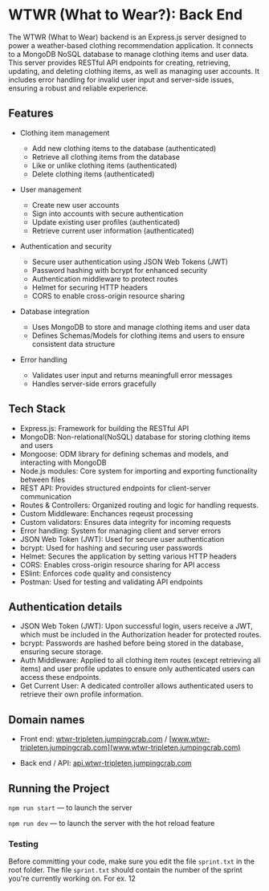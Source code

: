 # WTWR (What to Wear?): Back End

The WTWR (What to Wear) backend is an Express.js server designed to power a weather-based clothing recommendation application. It connects to a MongoDB NoSQL database to manage clothing items and user data. This server provides RESTful API endpoints for creating, retrieving, updating, and deleting clothing items, as well as managing user accounts. It includes error handling for invalid user input and server-side issues, ensuring a robust and reliable experience.

## Features

- Clothing item management

  - Add new clothing items to the database (authenticated)
  - Retrieve all clothing items from the database
  - Like or unlike clothing items (authenticated)
  - Delete clothing items (authenticated)

- User management

  - Create new user accounts
  - Sign into accounts with secure authentication
  - Update existing user profiles (authenticated)
  - Retrieve current user information (authenticated)

- Authentication and security

  - Secure user authentication using JSON Web Tokens (JWT)
  - Password hashing with bcrypt for enhanced security
  - Authentication middleware to protect routes
  - Helmet for securing HTTP headers
  - CORS to enable cross-origin resource sharing

- Database integration

  - Uses MongoDB to store and manage clothing items and user data
  - Defines Schemas/Models for clothing items and users to ensure consistent data structure

- Error handling
  - Validates user input and returns meaningfull error messages
  - Handles server-side errors gracefully

## Tech Stack

- Express.js: Framework for building the RESTful API
- MongoDB: Non-relational(NoSQL) database for storing clothing items and users
- Mongoose: ODM library for defining schemas and models, and interacting with MongoDB
- Node.js modules: Core system for importing and exporting functionality between files
- REST API: Provides structured endpoints for client-server communication
- Routes & Controllers: Organized routing and logic for handling requests.
- Custom Middleware: Enchances reqeust processing
- Custom validators: Ensures data integrity for incoming requests
- Error handling: System for managing client and server errors
- JSON Web Token (JWT): Used for secure user authentication
- bcrypt: Used for hashing and securing user passwords
- Helmet: Secures the application by setting various HTTP headers
- CORS: Enables cross-origin resource sharing for API access
- ESlint: Enforces code quality and consistency
- Postman: Used for testing and validating API endpoints

## Authentication details

- JSON Web Token (JWT): Upon successful login, users receive a JWT, which must be included in the Authorization header for protected routes.
- bcrypt: Passwords are hashed before being stored in the database, ensuring secure storage.
- Auth Middleware: Applied to all clothing item routes (except retrieving all items) and user profile updates to ensure only authenticated users can access these endpoints.
- Get Current User: A dedicated controller allows authenticated users to retrieve their own profile information.

## Domain names

- Front end: [wtwr-tripleten.jumpingcrab.com](wtwr-tripleten.jumpingcrab.com) / [www.wtwr-tripleten.jumpingcrab.com](www.wtwr-tripleten.jumpingcrab.com)

- Back end / API: [api.wtwr-tripleten.jumpingcrab.com](api.wtwr-tripleten.jumpingcrab.com)

## Running the Project

`npm run start` — to launch the server

`npm run dev` — to launch the server with the hot reload feature

### Testing

Before committing your code, make sure you edit the file `sprint.txt` in the root folder. The file `sprint.txt` should contain the number of the sprint you're currently working on. For ex. 12
